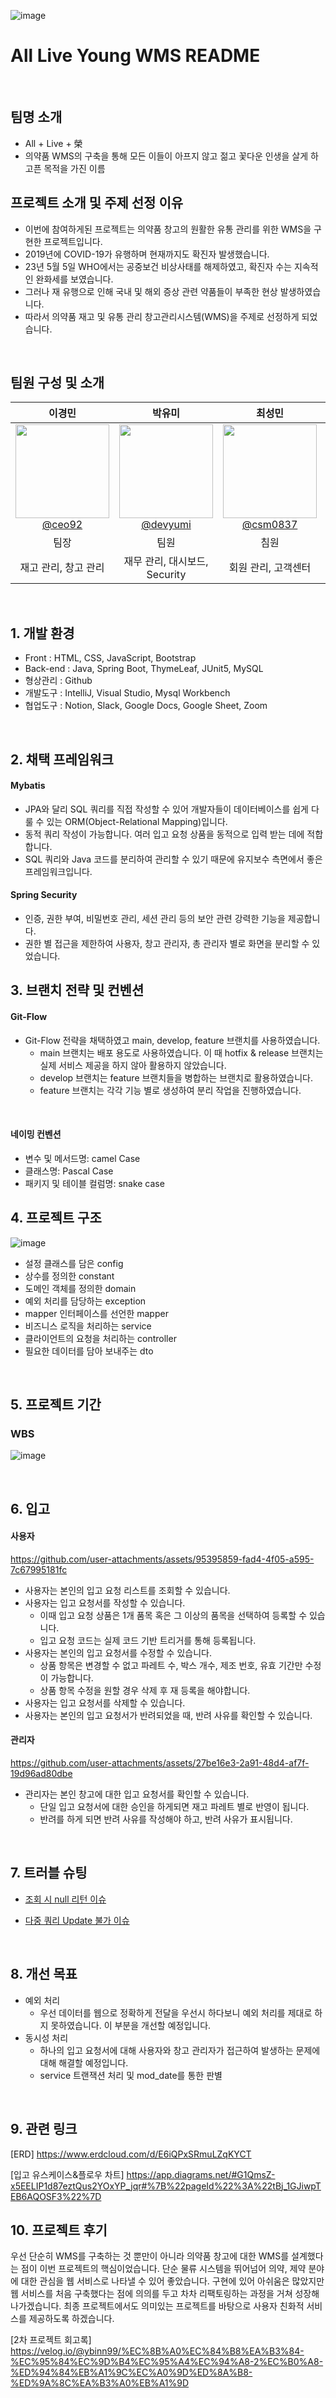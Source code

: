 ![image](https://github.com/user-attachments/assets/bddeff83-4b2f-4718-8bf0-798ec9661b5c)

# All Live Young WMS README


<br>

## 팀명 소개

- All   +  Live   +  榮
- 의약품 WMS의 구축을 통해 모든 이들이 아프지 않고 젊고 꽃다운 인생을  살게 하고픈 목적을 가진 이름

## 프로젝트 소개 및 주제 선정 이유

- 이번에 참여하게된 프로젝트는 의약품 창고의 원활한 유통 관리를 위한 WMS을 구현한 프로젝트입니다.
- 2019년에 COVID-19가 유행하며 현재까지도 확진자 발생했습니다.
- 23년 5월 5일 WHO에서는 공중보건 비상사태를 해제하였고, 확진자 수는 지속적인 완화세를 보였습니다.
- 그러나 재 유행으로 인해 국내 및 해외 증상 관련 약품들이 부족한 현상 발생하였습니다.
- 따라서 의약품 재고 및 유통 관리 창고관리시스템(WMS)을 주제로 선정하게 되었습니다.

<br>

## 팀원 구성 및 소개

<div align="center">

| **이경민** | **박유미** | **최성민** | **권용빈** | **장동우** |
| :------: |  :------: | :------: | :------: | :------: |
| [<img src="https://github.com/user-attachments/assets/893611e3-6218-47d4-a2ca-37a7d1d66f82" height=150 width=150> <br/> @ceo92](https://github.com/ceo92) | [<img src="https://github.com/user-attachments/assets/10966443-bba9-4349-9650-382bf737191a" height=150 width=150> <br/> @devyumi](https://github.com/devyumi) | [<img src="https://github.com/user-attachments/assets/b8c4cac4-d93f-4043-a441-31720bbe9b47" height=150 width=150> <br/> @csm0837](https://github.com/csm0837) | [<img src="https://github.com/user-attachments/assets/0e411f18-68a7-44d8-8d5e-b210df87cb55" height=150 width=150> <br/> @EdenKwon](https://github.com/EdenKwon) | [<img src="https://github.com/user-attachments/assets/02899fa6-e9dc-49fd-925e-bdaa20015e3b" height=150 width=150> <br/> @ddw0911](https://github.com/ddw0911) |
| 팀장 | 팀원 | 침원 | 팀원 | 팀원 |
| 재고 관리, 창고 관리 | 재무 관리, 대시보드, Security | 회원 관리, 고객센터 | 입고 관리 | 출고 관리 |


</div>

<br>

## 1. 개발 환경

- Front : HTML, CSS, JavaScript, Bootstrap
- Back-end : Java, Spring Boot, ThymeLeaf, JUnit5, MySQL
- 형상관리 : Github
- 개발도구 : IntelliJ, Visual Studio, Mysql Workbench
- 협업도구 : Notion, Slack, Google Docs, Google Sheet, Zoom
<br>

## 2. 채택 프레임워크

#### Mybatis
- JPA와 달리 SQL 쿼리를 직접 작성할 수 있어 개발자들이 데이터베이스를 쉽게 다룰 수 있는 ORM(Object-Relational Mapping)입니다.
- 동적 쿼리 작성이 가능합니다. 여러 입고 요청 상품을 동적으로 입력 받는 데에 적합합니다.
- SQL 쿼리와 Java 코드를 분리하여 관리할 수 있기 때문에 유지보수 측면에서 좋은 프레임워크입니다.

#### Spring Security
- 인증, 권한 부여, 비밀번호 관리, 세션 관리 등의 보안 관련 강력한 기능을 제공합니다.
- 권한 별 접근을 제한하여 사용자, 창고 관리자, 총 관리자 별로 화면을 분리할 수 있었습니다.
  

## 3. 브랜치 전략 및 컨벤션

#### Git-Flow
- Git-Flow 전략을 채택하였고 main, develop, feature 브랜치를 사용하였습니다.
    - main 브랜치는 배포 용도로 사용하였습니다. 이 때 hotfix & release 브랜치는 실제 서비스 제공을 하지 않아 활용하지 않았습니다.
    - develop 브랜치는 feature 브랜치들을 병합하는 브랜치로 활용하였습니다.
    - feature 브랜치는 각각 기능 별로 생성하여 분리 작업을 진행하였습니다.
<br>

#### 네이밍 컨벤션
- 변수 및 메서드명: camel Case
- 클래스명: Pascal Case
- 패키지 및 테이블 컬럼명: snake case

## 4. 프로젝트 구조
![image](https://github.com/user-attachments/assets/aef15a58-8a6c-409f-a81f-340e7b9b47f9)
- 설정 클래스를 담은 config
- 상수를 정의한 constant
- 도메인 객체를 정의한 domain
- 예외 처리를 담당하는 exception
- mapper 인터페이스를 선언한 mapper
- 비즈니스 로직을 처리하는 service
- 클라이언트의 요청을 처리하는 controller
- 필요한 데이터를 담아 보내주는 dto

<br>

## 5. 프로젝트 기간

### WBS

![image](https://github.com/user-attachments/assets/a862aec8-af41-4b32-a8c5-48a71c3870c8)

<br>

## 6. 입고

#### 사용자
https://github.com/user-attachments/assets/95395859-fad4-4f05-a595-7c67995181fc
- 사용자는 본인의 입고 요청 리스트를 조회할 수 있습니다.
- 사용자는 입고 요청서를 작성할 수 있습니다.
    - 이때 입고 요청 상품은 1개 품목 혹은 그 이상의 품목을 선택하여 등록할 수 있습니다.
    - 입고 요청 코드는 실제 코드 기반 트리거를 통해 등록됩니다.
- 사용자는 본인의 입고 요청서를 수정할 수 있습니다.
    - 상품 항목은 변경할 수 없고 파레트 수, 박스 개수, 제조 번호, 유효 기간만 수정이 가능합니다.
    - 상품 항목 수정을 원할 경우 삭제 후 재 등록을 해야합니다.
- 사용자는 입고 요청서를 삭제할 수 있습니다.
- 사용자는 본인의 입고 요청서가 반려되었을 때, 반려 사유를 확인할 수 있습니다.


#### 관리자
https://github.com/user-attachments/assets/27be16e3-2a91-48d4-af7f-19d96ad80dbe
- 관리자는 본인 창고에 대한 입고 요청서를 확인할 수 있습니다.
    - 단일 입고 요청서에 대한 승인을 하게되면 재고 파레트 별로 반영이 됩니다.
    - 반려를 하게 되면 반려 사유를 작성해야 하고, 반려 사유가 표시됩니다.

<br>

## 7. 트러블 슈팅

- [조회 시 null 리턴 이슈](https://velog.io/@ybinn99/%ED%8A%B8%EB%9F%AC%EB%B8%94%EC%8A%88%ED%8C%85-ResultMap)

- [다중 쿼리 Update 불가 이슈]()

<br>

## 8. 개선 목표

- 예외 처리
    - 우선 데이터를 웹으로 정확하게 전달을 우선시 하다보니 예외 처리를 제대로 하지 못하였습니다. 이 부분을 개선할 예정입니다.
- 동시성 처리
    - 하나의 입고 요청서에 대해 사용자와 창고 관리자가 접근하여 발생하는 문제에 대해 해결할 예정입니다.
    - service 트랜잭션 처리 및 mod_date를 통한 판별

<br>

## 9. 관련 링크
[ERD] https://www.erdcloud.com/d/E6iQPxSRmuLZqKYCT

[입고 유스케이스&플로우 차트] https://app.diagrams.net/#G1QmsZ-x5EELIP1d87eztQus2YOxYP_jqr#%7B%22pageId%22%3A%22tBj_1GJiwpTEB6AQOSF3%22%7D

## 10. 프로젝트 후기

우선 단순히 WMS를 구축하는 것 뿐만이 아니라 의약품 창고에 대한 WMS를 설계했다는 점이 이번 프로젝트의 핵심이었습니다. 단순 물류 시스템을 뛰어넘어 의약, 제약 분야에 대한 관심을 웹 서비스로 나타낼 수 있어 좋았습니다. 구현에 있어 아쉬움은 많았지만 웹 서비스를 처음 구축했다는 점에 의의를 두고 차차 리팩토링하는 과정을 거쳐 성장해 나가겠습니다. 최종 프로젝트에서도 의미있는  프로젝트를 바탕으로 사용자 친화적 서비스를 제공하도록 하겠습니다.

[2차 프로젝트 회고록] https://velog.io/@ybinn99/%EC%8B%A0%EC%84%B8%EA%B3%84-%EC%95%84%EC%9D%B4%EC%95%A4%EC%94%A8-2%EC%B0%A8-%ED%94%84%EB%A1%9C%EC%A0%9D%ED%8A%B8-%ED%9A%8C%EA%B3%A0%EB%A1%9D
